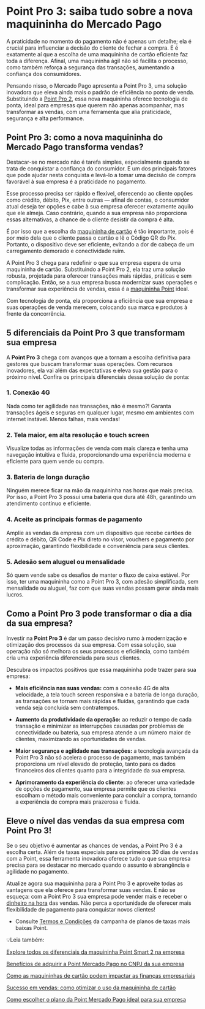 # Point Pro 3: saiba tudo sobre a nova maquininha do Mercado Pago

A praticidade no momento do pagamento não é apenas um detalhe; ela é crucial para influenciar a decisão do cliente de fechar a compra. E é exatamente aí que a escolha de uma maquininha de cartão eficiente faz toda a diferença. Afinal, uma maquininha ágil não só facilita o processo, como também reforça a segurança das transações, aumentando a confiança dos consumidores.

Pensando nisso, o Mercado Pago apresenta a Point Pro 3, uma solução inovadora que eleva ainda mais o padrão de eficiência no ponto de venda. Substituindo a [Point Pro 2](https://meubolso.mercadopago.com.br/tudo-sobre-point-pro-2), essa nova maquininha oferece tecnologia de ponta, ideal para empresas que querem não apenas acompanhar, mas transformar as vendas, com uma ferramenta que alia praticidade, segurança e alta performance.

## Point Pro 3: como a nova maquininha do Mercado Pago transforma vendas?

Destacar-se no mercado não é tarefa simples, especialmente quando se trata de conquistar a confiança do consumidor. E um dos principais fatores que pode ajudar nesta conquista e levá-lo a tomar uma decisão de compra favorável à sua empresa é a praticidade no pagamento.

Esse processo precisa ser rápido e flexível, oferecendo ao cliente opções como crédito, débito, Pix, entre outras — afinal de contas, o consumidor atual deseja ter opções e cabe à sua empresa oferecer exatamente aquilo que ele almeja. Caso contrário, quando a sua empresa não proporciona essas alternativas, a chance de o cliente desistir da compra é alta.

É por isso que a escolha da [maquininha de cartão](https://meubolso.mercadopago.com.br/maquininha-de-cartao) é tão importante, pois é por meio dela que o cliente passa o cartão e lê o Código QR do Pix. Portanto, o dispositivo deve ser eficiente, evitando a dor de cabeça de um carregamento demorado e conectividade ruim.

A Point Pro 3 chega para redefinir o que sua empresa espera de uma maquininha de cartão. Substituindo a Point Pro 2, ela traz uma solução robusta, projetada para oferecer transações mais rápidas, práticas e sem complicação. Então, se a sua empresa busca modernizar suas operações e transformar sua experiência de vendas, essa é a [maquininha Point](https://meubolso.mercadopago.com.br/como-integrar-maquininha-point-em-sistema-de-gestao) ideal.

Com tecnologia de ponta, ela proporciona a eficiência que sua empresa e suas operações de venda merecem, colocando sua marca e produtos à frente da concorrência.

## 5 diferenciais da Point Pro 3 que transformam sua empresa

A **Point Pro 3** chega com avanços que a tornam a escolha definitiva para gestores que buscam transformar suas operações. Com recursos inovadores, ela vai além das expectativas e eleva sua gestão para o próximo nível. Confira os principais diferenciais dessa solução de ponta:

### 1. Conexão 4G

Nada como ter agilidade nas transações, não é mesmo?! Garanta transações ágeis e seguras em qualquer lugar, mesmo em ambientes com internet instável. Menos falhas, mais vendas!

### 2. Tela maior, em alta resolução e touch screen

Visualize todas as informações de venda com mais clareza e tenha uma navegação intuitiva e fluida, proporcionando uma experiência moderna e eficiente para quem vende ou compra.

### 3. Bateria de longa duração

Ninguém merece ficar na mão da maquininha nas horas que mais precisa. Por isso, a Point Pro 3 possui uma bateria que dura até 48h, garantindo um atendimento contínuo e eficiente.

### 4. Aceite as principais formas de pagamento

Amplie as vendas da empresa com um dispositivo que recebe cartões de crédito e débito, QR Code e Pix direto no visor, vouchers e pagamento por aproximação, garantindo flexibilidade e conveniência para seus clientes.

### 5. Adesão sem aluguel ou mensalidade

Só quem vende sabe os desafios de manter o fluxo de caixa estável. Por isso, ter uma maquininha como a Point Pro 3, com adesão simplificada, sem mensalidade ou aluguel, faz com que suas vendas possam gerar ainda mais lucros.

## Como a Point Pro 3 pode transformar o dia a dia da sua empresa?

Investir na **Point Pro 3** é dar um passo decisivo rumo à modernização e otimização dos processos da sua empresa. Com essa solução, sua operação não só melhora os seus processos e eficiência, como também cria uma experiência diferenciada para seus clientes.

Descubra os impactos positivos que essa maquininha pode trazer para sua empresa:

- **Mais eficiência nas suas vendas:** com a conexão 4G de alta velocidade, a tela touch screen responsiva e a bateria de longa duração, as transações se tornam mais rápidas e fluídas, garantindo que cada venda seja concluída sem contratempos.

- **Aumento da produtividade da operação:** ao reduzir o tempo de cada transação e minimizar as interrupções causadas por problemas de conectividade ou bateria, sua empresa atende a um número maior de clientes, maximizando as oportunidades de vendas.

- **Maior segurança e agilidade nas transações:** a tecnologia avançada da Point Pro 3 não só acelera o processo de pagamento, mas também proporciona um nível elevado de proteção, tanto para os dados financeiros dos clientes quanto para a integridade da sua empresa.

- **Aprimoramento da experiência do cliente:** ao oferecer uma variedade de opções de pagamento, sua empresa permite que os clientes escolham o método mais conveniente para concluir a compra, tornando a experiência de compra mais prazerosa e fluída. 

## Eleve o nível das vendas da sua empresa com Point Pro 3!

Se o seu objetivo é aumentar as chances de vendas, a Point Pro 3 é a escolha certa. Além de taxas especiais para os primeiros 30 dias de vendas com a Point, essa ferramenta inovadora oferece tudo o que sua empresa precisa para se destacar no mercado quando o assunto é abrangência e agilidade no pagamento.

Atualize agora sua maquininha para a Point Pro 3 e aproveite todas as vantagens que ela oferece para transformar suas vendas. E não se esqueça: com a Point Pro 3 sua empresa pode vender mais e receber o [dinheiro na hora](https://meubolso.mercadopago.com.br/vantagens-para-empresa-em-receber-dinheiro-na-hora) das vendas. Não perca a oportunidade de oferecer mais flexibilidade de pagamento para conquistar novos clientes!

* Consulte [Termos e Condições](https://www.mercadopago.com.br/ajuda/32609) da campanha de planos de taxas mais baixas Point.

💡Leia também:

[Explore todos os diferenciais da maquininha Point Smart 2 na empresa](https://meubolso.mercadopago.com.br/diferenciais-maquininha-point-smart-para-sua-empresa)

[Benefícios de adquirir a Point Mercado Pago no CNPJ da sua empresa](https://meubolso.mercadopago.com.br/beneficios-point-mercado-pago-cnpj-empresa)

[Como as maquininhas de cartão podem impactar as finanças empresariais](https://meubolso.mercadopago.com.br/contabilidade-empresarial-impacto-maquininhas-de-cartao)

[Sucesso em vendas: como otimizar o uso da maquininha de cartão](https://meubolso.mercadopago.com.br/sucesso-em-vendas-otimizar-maquininha-de-cartao)

[Como escolher o plano da Point Mercado Pago ideal para sua empresa](https://meubolso.mercadopago.com.br/point-mercado-pago-o-melhor-plano-para-sua-empresa)
